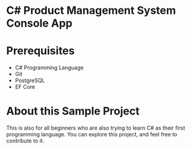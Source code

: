 # C# Product Management System Console App

# Prerequisites

- C# Programming Language
- Git
- PostgreSQL
- EF Core

# About this Sample Project

This is also for all beginners who are also trying to learn C# as their first programming language. You can explore this project, and feel free to contribute to it.
